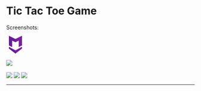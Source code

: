# Tic Tac Toe Game
Screenshots:

![alt text](https://github.com/adam-p/markdown-here/raw/master/src/common/images/icon48.png "Logo Title Text 1")

<img src="https://github.com/iuriishamkin/COMP2160_TicTacToe/blob/master/screenshots/Screenshot_20151119-114025.png?raw=true" 
width="200">

<img src="https://github.com/iuriishamkin/COMP2160_TicTacToe/blob/master/screenshots/Screenshot_20151119-114137.png?raw=true" width="200">

<img src="https://github.com/iuriishamkin/COMP2160_TicTacToe/blob/master/screenshots/Screenshot_20151119-114152.png?raw=true" width="200">

<img src="https://github.com/iuriishamkin/COMP2160_TicTacToe/blob/master/screenshots/Screenshot_20151119-115212.png?raw=true" width="200" >


***
